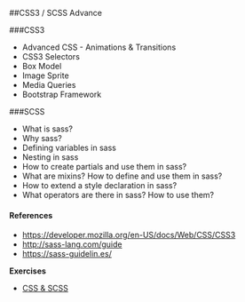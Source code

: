 ##CSS3 / SCSS Advance

###CSS3
* Advanced CSS - Animations & Transitions
* CSS3 Selectors
* Box Model
* Image Sprite
* Media Queries
* Bootstrap Framework

###SCSS

* What is sass?
* Why sass?
* Defining variables in sass
* Nesting in sass
* How to create partials and use them in sass?
* What are mixins? How to define and use them in sass?
* How to extend a style declaration in sass?
* What operators are there in sass? How to use them?

#### References
- https://developer.mozilla.org/en-US/docs/Web/CSS/CSS3
- http://sass-lang.com/guide
- https://sass-guidelin.es/

__Exercises__
*  <a href="./css_scss_exercise.md">CSS & SCSS</a>
